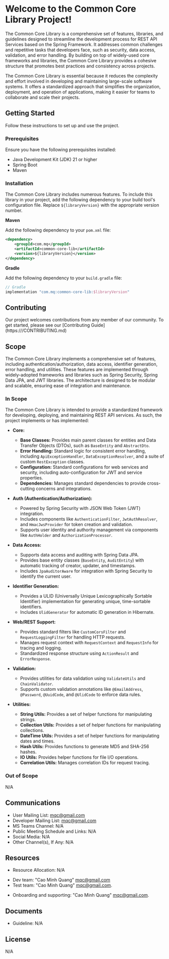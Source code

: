 # Welcome to the Common Core Library Project!

The Common Core Library is a comprehensive set of features, libraries, and guidelines designed to streamline the development process for REST API Services based on the Spring Framework. It addresses common challenges and repetitive tasks that developers face, such as security, data access, validation, and error handling. By building on top of widely-used core frameworks and libraries, the Common Core Library provides a cohesive structure that promotes best practices and consistency across projects.

The Common Core Library is essential because it reduces the complexity and effort involved in developing and maintaining large-scale software systems. It offers a standardized approach that simplifies the organization, deployment, and operation of applications, making it easier for teams to collaborate and scale their projects.

## Getting Started

Follow these instructions to set up and use the project.

### Prerequisites

Ensure you have the following prerequisites installed:

* Java Development Kit (JDK) 21 or higher
* Spring Boot
* Maven

### Installation

The Common Core Library includes numerous features. To include this library in your project, add the following dependency to your build tool's configuration file. Replace `${libraryVersion}` with the appropriate version number.

**Maven**

Add the following dependency to your `pom.xml` file:

```xml
<dependency>
    <groupId>com.mq</groupId>
    <artifactId>common-core-lib</artifactId>
    <version>${libraryVersion}</version>
</dependency>
````

**Gradle**

Add the following dependency to your `build.gradle` file:

```groovy
// Gradle
implementation "com.mq:common-core-lib:$libraryVersion"
```

## Contributing

Our project welcomes contributions from any member of our community. To get started, please see our [Contributing Guide] (https://<link>/CONTRIBUTING.md)


## Scope

The Common Core Library implements a comprehensive set of features, including authentication/authorization, data access, identifier generation, error handling, and utilities. These features are implemented through widely-adopted frameworks and libraries such as Spring Security, Spring Data JPA, and JWT libraries. The architecture is designed to be modular and scalable, ensuring ease of integration and maintenance.

### In Scope

The Common Core Library is intended to provide a standardized framework for developing, deploying, and maintaining REST API services. As such, the project implements or has implemented:

  * **Core:**

      * **Base Classes:** Provides main parent classes for entities and Data Transfer Objects (DTOs), such as `BaseEntity` and `AbstractDto`.
      * **Error Handling:** Standard logic for consistent error handling, including `ApiExceptionHandler`, `DataExceptionResolver`, and a suite of custom `RestException` classes.
      * **Configuration:** Standard configurations for web services and security, including auto-configuration for JWT and service properties.
      * **Dependencies:** Manages standard dependencies to provide cross-cutting concerns and integrations.

  * **Auth (Authentication/Authorization):**

      * Powered by Spring Security with JSON Web Token (JWT) integration.
      * Includes components like `AuthenticationFilter`, `JwtAuthResolver`, and `HmacJwsProvider` for token creation and validation.
      * Supports user identity and authority management via components like `AuthHolder` and `AuthorizationProcessor`.

  * **Data Access:**

      * Supports data access and auditing with Spring Data JPA.
      * Provides base entity classes (`BaseEntity`, `AuditEntity`) with automatic tracking of creator, updater, and timestamps.
      * Includes `JpaAuditorAware` for integration with Spring Security to identify the current user.

  * **Identifier Generation:**

      * Provides a ULID (Universally Unique Lexicographically Sortable Identifier) implementation for generating unique, time-sortable identifiers.
      * Includes `UlidGenerator` for automatic ID generation in Hibernate.

  * **Web/REST Support:**

      * Provides standard filters like `CustomCorsFilter` and `RequestLoggingFilter` for handling HTTP requests.
      * Manages request context with `RequestContext` and `RequestInfo` for tracing and logging.
      * Standardized response structure using `ActionResult` and `ErrorResponse`.

  * **Validation:**

      * Provides utilities for data validation using `ValidateUtils` and `ChainValidator`.
      * Supports custom validation annotations like `@EmailAddress`, `@Password`, `@UuidCode`, and `@UlidCode` to enforce data rules.

  * **Utilities:**

      * **String Utils:** Provides a set of helper functions for manipulating strings.
      * **Collection Utils:** Provides a set of helper functions for manipulating collections.
      * **DateTime Utils:** Provides a set of helper functions for manipulating dates and times.
      * **Hash Utils:** Provides functions to generate MD5 and SHA-256 hashes.
      * **IO Utils:** Provides helper functions for file I/O operations.
      * **Correlation Utils:** Manages correlation IDs for request tracing.

### Out of Scope

N/A

## Communications

  * User Mailing List: mqc@gmail.com
  * Developer Mailing List: mqc@gmail.com
  * MS Teams Channel: N/A
  * Public Meeting Schedule and Links: N/A
  * Social Media: N/A
  * Other Channel(s), If Any: N/A

## Resources

  * Resource Allocation: N/A
  - Dev team: "Cao Minh Quang" <mqc@gmail.com>
  - Test team: "Cao Minh Quang" <mqc@gmail.com>.
  * Onboarding and supporting: "Cao Minh Quang" <mqc@gmail.com>.

## Documents

  * Guideline: N/A

## License
N/A
